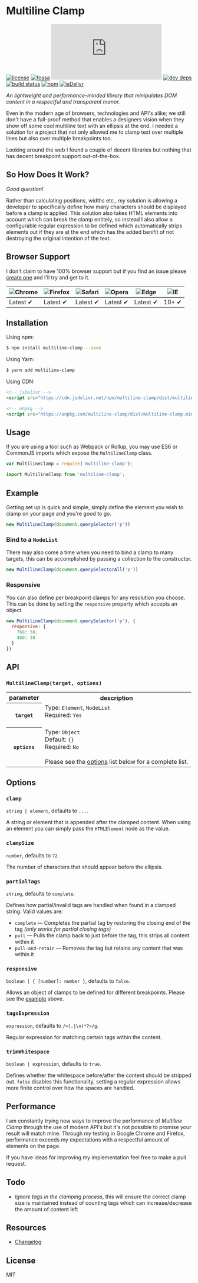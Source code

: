 # Multiline Clamp

[![license][license]][license-url]
[![fossa][fossa]][fossa-url]
[![gzipped size][gzip]](#no-link)
[![dev deps][dev-deps]][dev-deps-url]
[![build status][travis]][travis-url]
[![npm][npm]][npm-url]
[![jsDelivr][jsdelivr]][jsdelivr-url]

_An lightweight and performance-minded library that minipulates DOM content in a respectful and transparent manor._

Even in the modern age of browsers, technologies and API's alike; we still don't have a full-proof method that enables a designers vision when they show off some cool multiline text with an ellipsis at the end. I needed a solution for a project that not only allowed me to clamp text over multiple lines but also over multiple breakpoints too.

Looking around the web I found a couple of decent libraries but nothing that has decent breakpoint support out-of-the-box.

## So How Does It Work?

_Good question!_

Rather than calculating positions, widths etc., my solution is allowing a developer to specifically define how many characters should be displayed before a clamp is applied. This solution also takes HTML elements into account which can break the clamp entitely, so instead I also allow a configurable regular expression to be defined which automatically strips elements out if they are at the end which has the added benifit of not destroying the original intention of the text.

## Browser Support
I don't claim to have 100% browser support but if you find an issue please [create one](https://github.com/cshawaus/multiline-clamp/issues/new) and I'll try and get to it.

![Chrome](https://raw.github.com/alrra/browser-logos/master/src/chrome/chrome_48x48.png) | ![Firefox](https://raw.github.com/alrra/browser-logos/master/src/firefox/firefox_48x48.png) | ![Safari](https://raw.github.com/alrra/browser-logos/master/src/safari/safari_48x48.png) | ![Opera](https://raw.github.com/alrra/browser-logos/master/src/opera/opera_48x48.png) | ![Edge](https://raw.github.com/alrra/browser-logos/master/src/edge/edge_48x48.png) | ![IE](https://raw.github.com/alrra/browser-logos/master/src/archive/internet-explorer_9-11/internet-explorer_9-11_48x48.png) |
--- | --- | --- | --- | --- | --- |
Latest ✔ | Latest ✔ | Latest ✔ | Latest ✔ | Latest ✔ | 10+ ✔ |

## Installation

Using npm:

```bash
$ npm install multiline-clamp --save
```

Using Yarn:

```bash
$ yarn add multiline-clamp
```

Using CDN:

```html
<!-- jsDelivr -->
<script src="https://cdn.jsdelivr.net/npm/multiline-clamp/dist/multiline-clamp.min.js"></script>

<!-- unpkg -->
<script src="https://unpkg.com/multiline-clamp/dist/multiline-clamp.min.js"></script>
```

## Usage

If you are using a tool such as Webpack or Rollup, you may use ES6 or CommonJS imports which expose the `MultilineClamp` class.

```js
var MultilineClamp = require('multiline-clamp');
```

```js
import MultilineClamp from 'multiline-clamp';
```

## Example

Getting set up is quick and simple, simply define the element you wish to clamp on your page and you're good to go.

```js
new MultilineClamp(document.querySelector('p'))
```

### Bind to a `NodeList`
There may also come a time when you need to bind a clamp to many targets, this can be accomplished by passing a collection to the constructor.

```js
new MultilineClamp(document.querySelectorAll('p'))
```

### Responsive
You can also define per breakpoint clamps for any resolution you choose. This can be done by setting the `responsive` property which accepts an object.

```js
new MultilineClamp(document.querySelector('p'), {
  responsive: {
    768: 50,
    480: 30
  }
})
```

## API

### `MultilineClamp(target, options)`

<table>
  <tr>
    <th>parameter</th>
    <th>description</th>
  </tr>
  <tr>
    <th><code>target</code></th>
    <td>
      Type: <code>Element</code>, <code>NodeList</code><br>
      Required: <code>Yes</code><br><br>
    </td>
  </tr>
  <tr>
    <th><code>options</code></th>
    <td>
      Type: <code>Object</code><br>
      Default: <code>{}</code><br>
      Required: <code>No</code><br><br>
      Please see the <a href="#options">options</a> list below for a complete list.
    </td>
  </tr>
</table>

## Options

### `clamp`
`string | element`, defaults to `...`.

A string or element that is appended after the clamped content. When using an element you can simply pass the `HTMLElement` node as the value.

### `clampSize`
`number`, defaults to `72`.

The number of characters that should appear before the ellipsis.

### `partialTags`
`string`, defaults to `complete`.

Defines how partial/invalid tags are handled when found in a clamped string. Valid values are:

- `complete` — Completes the partial tag by restoring the closing end of the tag _(only works for partial closing tags)_
- `pull` — Pulls the clamp back to just before the tag, this strips all content within it
- `pull-and-retain` — Removes the tag but retains any content that was within it

### `responsive`
`boolean | { [number]: number }`, defaults to `false`.

Allows an object of clamps to be defined for different breakpoints. Please see the <a href="#responsive">example</a> above.

### `tagsExpression`
`expression`, defaults to `/<(.|\n)*?>/g`.

Regular expression for matching certain tags within the content.

### `trimWhitespace`
`boolean | expression`, defaults to `true`.

Defines whether the whitespace before/after the content should be stripped out. `false` disables this functionality, setting a regular expression allows more finite control over how the spaces are handled.

## Performance

I am constantly trying new ways to improve the performance of _Multiline Clamp_ through the use of modern API's but it's not possible to promise your result will match mine. Through my testing in Google Chrome and Firefox, performance exceeds my expectations with a respectful amount of elements on the page.

If you have ideas for improving my implementation feel free to make a pull request.

## Todo

* _Ignore tags in the clamping process_, this will ensure the correct clamp size is maintained instead of counting tags which can increase/decrease the amount of content left

## Resources

* [Changelog](https://github.com/cshawaus/multiline-clamp/blob/master/CHANGELOG.md)

## License

MIT


[gzip]: https://badges.herokuapp.com/size/github/cshawaus/multiline-clamp/master/dist/multiline-clamp.min.js?gzip=true&label=gzipped%20size

[license]: https://img.shields.io/badge/license-MIT-brightgreen.svg?style=rounded
[license-url]: https://github.com/cshawaus/multiline-clamp/blob/master/LICENSE

[fossa]: https://app.fossa.io/api/projects/git%2Bgithub.com%2Fcshawaus%2Fmultiline-clamp.svg?type=shield
[fossa-url]: https://app.fossa.io/projects/git%2Bgithub.com%2Fcshawaus%2Fmultiline-clamp?ref=badge_shield

[travis]: https://api.travis-ci.org/cshawaus/multiline-clamp.svg
[travis-url]: https://travis-ci.org/cshawaus/multiline-clamp

[npm]: https://img.shields.io/npm/v/multiline-clamp.svg
[npm-url]: https://www.npmjs.com/package/multiline-clamp

[jsdelivr]: https://data.jsdelivr.com/v1/package/npm/multiline-clamp/badge?style=rounded
[jsdelivr-url]: https://www.jsdelivr.com/package/npm/multiline-clamp

[dev-deps]: https://david-dm.org/cshawaus/multiline-clamp/dev-status.svg?theme=shields.io
[dev-deps-url]: https://david-dm.org/cshawaus/multiline-clamp?type=dev
